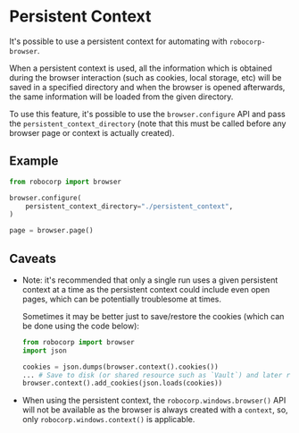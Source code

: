# Persistent Context

It's possible to use a persistent context for automating with `robocorp-browser`.

When a persistent context is used, all the information which is obtained
during the browser interaction (such as cookies, local storage, etc) will
be saved in a specified directory and when the browser is opened afterwards,
the same information will be loaded from the given directory.

To use this feature, it's possible to use the `browser.configure` API and
pass the `persistent_context_directory` (note that this must be called before
any browser page or context is actually created).

## Example

```python
from robocorp import browser

browser.configure(
	persistent_context_directory="./persistent_context",
)

page = browser.page()
```

## Caveats

- Note: it's recommended that only a single run uses a given
  persistent context at a time as the persistent context could include
  even open pages, which can be potentially troublesome at times. 
  
  Sometimes it may be better just to save/restore the cookies (which 
  can be done using the code below):
  
  ```python
  from robocorp import browser
  import json
  
  cookies = json.dumps(browser.context().cookies())
  ... # Save to disk (or shared resource such as `Vault`) and later restore with:
  browser.context().add_cookies(json.loads(cookies))
  
- When using the persistent context, the `robocorp.windows.browser()` API will
  not be available as the browser is always created with a `context`, so,
  only `robocorp.windows.context()` is applicable.
